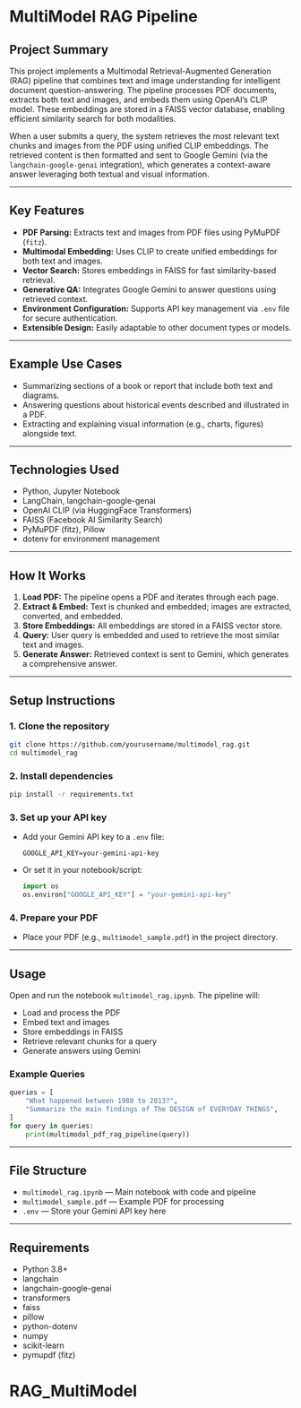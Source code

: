 # MultiModel RAG Pipeline

## Project Summary

This project implements a Multimodal Retrieval-Augmented Generation (RAG) pipeline that combines text and image understanding for intelligent document question-answering. The pipeline processes PDF documents, extracts both text and images, and embeds them using OpenAI’s CLIP model. These embeddings are stored in a FAISS vector database, enabling efficient similarity search for both modalities.

When a user submits a query, the system retrieves the most relevant text chunks and images from the PDF using unified CLIP embeddings. The retrieved content is then formatted and sent to Google Gemini (via the `langchain-google-genai` integration), which generates a context-aware answer leveraging both textual and visual information.

---

## Key Features

- **PDF Parsing:** Extracts text and images from PDF files using PyMuPDF (`fitz`).
- **Multimodal Embedding:** Uses CLIP to create unified embeddings for both text and images.
- **Vector Search:** Stores embeddings in FAISS for fast similarity-based retrieval.
- **Generative QA:** Integrates Google Gemini to answer questions using retrieved context.
- **Environment Configuration:** Supports API key management via `.env` file for secure authentication.
- **Extensible Design:** Easily adaptable to other document types or models.

---

## Example Use Cases

- Summarizing sections of a book or report that include both text and diagrams.
- Answering questions about historical events described and illustrated in a PDF.
- Extracting and explaining visual information (e.g., charts, figures) alongside text.

---

## Technologies Used

- Python, Jupyter Notebook
- LangChain, langchain-google-genai
- OpenAI CLIP (via HuggingFace Transformers)
- FAISS (Facebook AI Similarity Search)
- PyMuPDF (fitz), Pillow
- dotenv for environment management

---

## How It Works

1. **Load PDF:** The pipeline opens a PDF and iterates through each page.
2. **Extract & Embed:** Text is chunked and embedded; images are extracted, converted, and embedded.
3. **Store Embeddings:** All embeddings are stored in a FAISS vector store.
4. **Query:** User query is embedded and used to retrieve the most similar text and images.
5. **Generate Answer:** Retrieved context is sent to Gemini, which generates a comprehensive answer.

---

## Setup Instructions

### 1. Clone the repository

```bash
git clone https://github.com/yourusername/multimodel_rag.git
cd multimodel_rag
```

### 2. Install dependencies

```bash
pip install -r requirements.txt
```

### 3. Set up your API key

- Add your Gemini API key to a `.env` file:
  ```
  GOOGLE_API_KEY=your-gemini-api-key
  ```
- Or set it in your notebook/script:
  ```python
  import os
  os.environ["GOOGLE_API_KEY"] = "your-gemini-api-key"
  ```

### 4. Prepare your PDF

- Place your PDF (e.g., `multimodel_sample.pdf`) in the project directory.

---

## Usage

Open and run the notebook `multimodel_rag.ipynb`. The pipeline will:

- Load and process the PDF
- Embed text and images
- Store embeddings in FAISS
- Retrieve relevant chunks for a query
- Generate answers using Gemini

### Example Queries

```python
queries = [
    "What happened between 1988 to 2013?",
    "Summarize the main findings of The DESIGN of EVERYDAY THINGS",
]
for query in queries:
    print(multimodal_pdf_rag_pipeline(query))
```

---

## File Structure

- `multimodel_rag.ipynb` — Main notebook with code and pipeline
- `multimodel_sample.pdf` — Example PDF for processing
- `.env` — Store your Gemini API key here

---

## Requirements

- Python 3.8+
- langchain
- langchain-google-genai
- transformers
- faiss
- pillow
- python-dotenv
- numpy
- scikit-learn
- pymupdf (fitz)
# RAG_MultiModel
